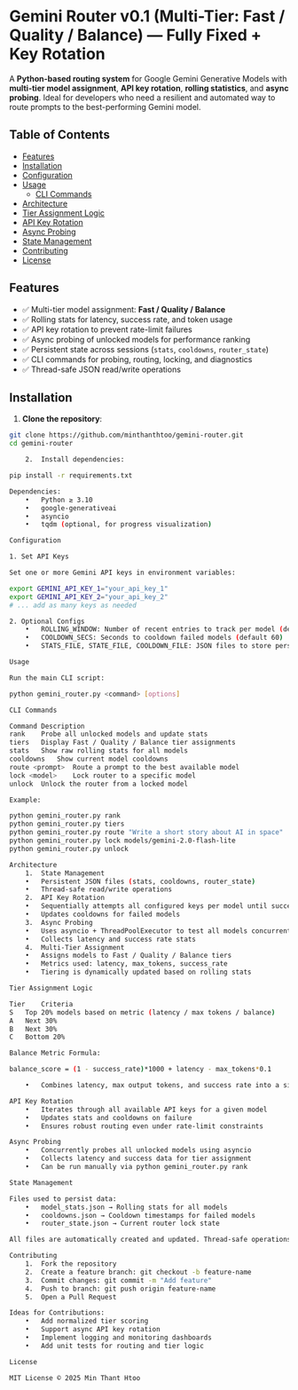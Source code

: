# Gemini Router v0.1 (Multi-Tier: Fast / Quality / Balance) — Fully Fixed + Key Rotation

A **Python-based routing system** for Google Gemini Generative Models with **multi-tier model assignment**, **API key rotation**, **rolling statistics**, and **async probing**. Ideal for developers who need a resilient and automated way to route prompts to the best-performing Gemini model.

## Table of Contents

- [Features](#features)  
- [Installation](#installation)  
- [Configuration](#configuration)  
- [Usage](#usage)  
  - [CLI Commands](#cli-commands)  
- [Architecture](#architecture)  
- [Tier Assignment Logic](#tier-assignment-logic)  
- [API Key Rotation](#api-key-rotation)  
- [Async Probing](#async-probing)  
- [State Management](#state-management)  
- [Contributing](#contributing)  
- [License](#license)  

## Features

- ✅ Multi-tier model assignment: **Fast / Quality / Balance**  
- ✅ Rolling stats for latency, success rate, and token usage  
- ✅ API key rotation to prevent rate-limit failures  
- ✅ Async probing of unlocked models for performance ranking  
- ✅ Persistent state across sessions (`stats`, `cooldowns`, `router_state`)  
- ✅ CLI commands for probing, routing, locking, and diagnostics  
- ✅ Thread-safe JSON read/write operations  

## Installation

1. **Clone the repository**:

```bash
git clone https://github.com/minthanthtoo/gemini-router.git
cd gemini-router

	2.	Install dependencies:

pip install -r requirements.txt

Dependencies:
	•	Python ≥ 3.10
	•	google-generativeai
	•	asyncio
	•	tqdm (optional, for progress visualization)

Configuration

1. Set API Keys

Set one or more Gemini API keys in environment variables:

export GEMINI_API_KEY_1="your_api_key_1"
export GEMINI_API_KEY_2="your_api_key_2"
# ... add as many keys as needed

2. Optional Configs
	•	ROLLING_WINDOW: Number of recent entries to track per model (default 20)
	•	COOLDOWN_SECS: Seconds to cooldown failed models (default 60)
	•	STATS_FILE, STATE_FILE, COOLDOWN_FILE: JSON files to store persistent data

Usage

Run the main CLI script:

python gemini_router.py <command> [options]

CLI Commands

Command	Description
rank	Probe all unlocked models and update stats
tiers	Display Fast / Quality / Balance tier assignments
stats	Show raw rolling stats for all models
cooldowns	Show current model cooldowns
route <prompt>	Route a prompt to the best available model
lock <model>	Lock router to a specific model
unlock	Unlock the router from a locked model

Example:

python gemini_router.py rank
python gemini_router.py tiers
python gemini_router.py route "Write a short story about AI in space"
python gemini_router.py lock models/gemini-2.0-flash-lite
python gemini_router.py unlock

Architecture
	1.	State Management
	•	Persistent JSON files (stats, cooldowns, router_state)
	•	Thread-safe read/write operations
	2.	API Key Rotation
	•	Sequentially attempts all configured keys per model until success
	•	Updates cooldowns for failed models
	3.	Async Probing
	•	Uses asyncio + ThreadPoolExecutor to test all models concurrently
	•	Collects latency and success rate stats
	4.	Multi-Tier Assignment
	•	Assigns models to Fast / Quality / Balance tiers
	•	Metrics used: latency, max_tokens, success_rate
	•	Tiering is dynamically updated based on rolling stats

Tier Assignment Logic

Tier	Criteria
S	Top 20% models based on metric (latency / max tokens / balance)
A	Next 30%
B	Next 30%
C	Bottom 20%

Balance Metric Formula:

balance_score = (1 - success_rate)*1000 + latency - max_tokens*0.1

	•	Combines latency, max output tokens, and success rate into a single score

API Key Rotation
	•	Iterates through all available API keys for a given model
	•	Updates stats and cooldowns on failure
	•	Ensures robust routing even under rate-limit constraints

Async Probing
	•	Concurrently probes all unlocked models using asyncio
	•	Collects latency and success data for tier assignment
	•	Can be run manually via python gemini_router.py rank

State Management

Files used to persist data:
	•	model_stats.json → Rolling stats for all models
	•	cooldowns.json → Cooldown timestamps for failed models
	•	router_state.json → Current router lock state

All files are automatically created and updated. Thread-safe operations ensure consistent state under parallel execution.

Contributing
	1.	Fork the repository
	2.	Create a feature branch: git checkout -b feature-name
	3.	Commit changes: git commit -m "Add feature"
	4.	Push to branch: git push origin feature-name
	5.	Open a Pull Request

Ideas for Contributions:
	•	Add normalized tier scoring
	•	Support async API key rotation
	•	Implement logging and monitoring dashboards
	•	Add unit tests for routing and tier logic

License

MIT License © 2025 Min Thant Htoo


